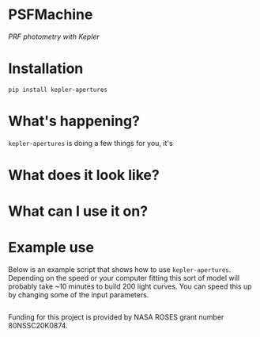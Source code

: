 # PSFMachine

*PRF photometry with Kepler*



# Installation

```
pip install kepler-apertures
```

# What's happening?

`kepler-apertures` is doing a few things for you, it's



# What does it look like?




# What can I use it on?



# Example use

Below is an example script that shows how to use `kepler-apertures`. Depending on the speed or your computer fitting this sort of model will probably take ~10 minutes to build 200 light curves. You can speed this up by changing some of the input parameters.

```python

```

Funding for this project is provided by NASA ROSES grant number 80NSSC20K0874.
